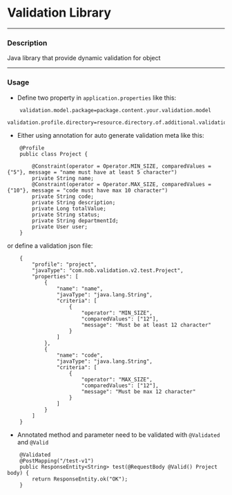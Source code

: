 # Validation Library

---
### Description
Java library that provide dynamic validation for object

---
### Usage
- Define two property in `application.properties` like this:
```
    validation.model.package=package.content.your.validation.model
    validation.profile.directory=resource.directory.of.additional.validation.profile
```

- Either using annotation for auto generate validation meta like this:
```
    @Profile
    public class Project {

        @Constraint(operator = Operator.MIN_SIZE, comparedValues = {"5"}, message = "name must have at least 5 character")
        private String name;
        @Constraint(operator = Operator.MAX_SIZE, comparedValues = {"10"}, message = "code must have max 10 character")
        private String code;
        private String description;
        private Long totalValue;
        private String status;
        private String departmentId;
        private User user;
    }
```
or define a validation json file:
```
    {
        "profile": "project",
        "javaType": "com.nob.validation.v2.test.Project",
        "properties": [
            {
                "name": "name",
                "javaType": "java.lang.String",
                "criteria": [
                    {
                        "operator": "MIN_SIZE",
                        "comparedValues": ["12"],
                        "message": "Must be at least 12 character"
                    }
                ]
            }, 
            {
                "name": "code",
                "javaType": "java.lang.String",
                "criteria": [
                    {
                        "operator": "MAX_SIZE",
                        "comparedValues": ["12"],
                        "message": "Must be max 12 character"
                    }
                ]
            }
        ]
    }
```
- Annotated method and parameter need to be validated with `@Validated` and `@Valid`
```
    @Validated
    @PostMapping("/test-v1")
    public ResponseEntity<String> test(@RequestBody @Valid() Project body) {
        return ResponseEntity.ok("OK");
    }
```
